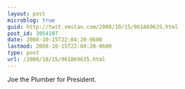 ```yaml
---
layout: post
microblog: true
guid: http://twit.vmstan.com/2008/10/15/961869635.html
post_id: 3054107
date: 2008-10-15T22:04:20-0600
lastmod: 2008-10-15T22:04:20-0600
type: post
url: /2008/10/15/961869635.html
---
```

Joe the Plumber for President.
